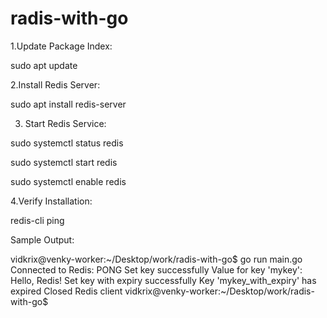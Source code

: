 # radis-with-go

1.Update Package Index:

sudo apt update

2.Install Redis Server:

sudo apt install redis-server

3. Start Redis Service:

sudo systemctl status redis

sudo systemctl start redis

sudo systemctl enable redis

4.Verify Installation:

redis-cli ping




Sample Output:

vidkrix@venky-worker:~/Desktop/work/radis-with-go$ go run main.go
Connected to Redis: PONG
Set key successfully
Value for key 'mykey': Hello, Redis!
Set key with expiry successfully
Key 'mykey_with_expiry' has expired
Closed Redis client
vidkrix@venky-worker:~/Desktop/work/radis-with-go$
